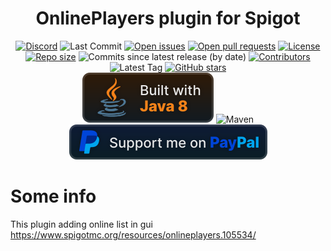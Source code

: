 <div align="center">

# OnlinePlayers plugin for Spigot

[![Discord](https://img.shields.io/discord/941850822885646366?color=7289da&logo=discord&logoColor=white&style=for-the-badge)](https://discord.gg/mF3TehkeG3)
![Last Commit](https://img.shields.io/github/last-commit/IndianBartonka/OnlinePlayers?style=for-the-badge)
[![Open issues](https://img.shields.io/github/issues/IndianBartonka/OnlinePlayers?style=for-the-badge)](https://github.com/IndianBartonka/OnlinePlayers/issues)
[![Open pull requests](https://img.shields.io/github/issues-pr/IndianBartonka/OnlinePlayers?style=for-the-badge)](https://github.com/IndianBartonka/OnlinePlayers)
[![License](https://img.shields.io/github/license/IndianBartonka/OnlinePlayers?style=for-the-badge)](LICENSE)
[![Repo size](https://img.shields.io/github/repo-size/IndianBartonka/OnlinePlayers?style=for-the-badge)](https://github.com/IndianBartonka/OnlinePlayers)
![Commits since latest release (by date)](https://img.shields.io/github/commits-since/IndianBartonka/OnlinePlayers/latest?style=for-the-badge)
[![Contributors](https://img.shields.io/github/contributors/IndianBartonka/OnlinePlayers?color=blue&style=for-the-badge)](https://github.com/IndianBartonka/OnlinePlayers/graphs/contributors)
![Latest Tag](https://img.shields.io/github/v/tag/IndianBartonka/OnlinePlayers?label=LATEST%20TAG&style=for-the-badge)
[![GitHub stars](https://img.shields.io/github/stars/IndianBartonka/OnlinePlayers?style=for-the-badge)](https://github.com/IndianBartonka/OnlinePlayers/stargazers)   </br>
![JDK8](https://github.com/intergrav/devins-badges/blob/v2/assets/cozy/built-with/java8_vector.svg?raw=true)
![Maven](https://github.com/intergrav/devins-badges/blob/v2/assets/cozy/built-with/maven_vector.svg)</br>
[![PayPal](https://github.com/intergrav/devins-badges/blob/v2/assets/compact/donate/paypal-singular_vector.svg)](https://paypal.me/IndianPL)

</div>

# Some info
This plugin adding online list in gui https://www.spigotmc.org/resources/onlineplayers.105534/
